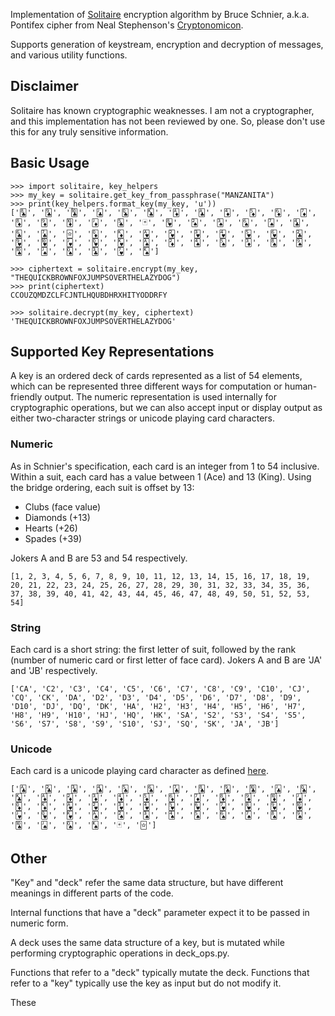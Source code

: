 Implementation of [Solitaire](https://www.schneier.com/cryptography/solitaire/) encryption algorithm by Bruce Schnier, a.k.a. Pontifex cipher from Neal Stephenson's [Cryptonomicon](https://en.wikipedia.org/wiki/Cryptonomicon).

Supports generation of keystream, encryption and decryption of messages, and various utility functions.

## Disclaimer
Solitaire has known cryptographic weaknesses. I am not a cryptographer, and this implementation has not been reviewed by one. So, please don't use this for any truly sensitive information.

## Basic Usage
    >>> import solitaire, key_helpers
    >>> my_key = solitaire.get_key_from_passphrase("MANZANITA")
    >>> print(key_helpers.format_key(my_key, 'u'))
    ['🃘', '🃙', '🃚', '🃛', '🃝', '🃞', '🃁', '🃑', '🃄', '🃅', '🃆', '🃇', '🃈', '🃉', '🃊', '🃋', '🃕', '🃏', '🂸', '🂢', '🂣', '🂦', '🂧', '🃔', '🃖', '🃗', '🃟', '🃍', '🃎', '🂱', '🂲', '🂳', '🂴', '🂵', '🂶', '🃒', '🂹', '🂺', '🂻', '🂽', '🂾', '🂡', '🃂', '🂤', '🂥', '🃃', '🂨', '🂩', '🂪', '🂫', '🂭', '🃓', '🂷', '🂮']
    
    >>> ciphertext = solitaire.encrypt(my_key, "THEQUICKBROWNFOXJUMPSOVERTHELAZYDOG")
    >>> print(ciphertext)
    CCOUZQMDZCLFCJNTLHQUBDHRXHITYODDRFY
    
    >>> solitaire.decrypt(my_key, ciphertext)
    'THEQUICKBROWNFOXJUMPSOVERTHELAZYDOG'


## Supported Key Representations
A key is an ordered deck of cards represented as a list of 54 elements, which can be represented three different ways for computation or human-friendly output. The numeric representation is used internally for cryptographic operations, but we can also accept input or display output as either two-character strings or unicode playing card characters.

### Numeric
As in Schnier's specification, each card is an integer from 1 to 54 inclusive.
Within a suit, each card has a value between 1 (Ace) and 13 (King). Using the bridge ordering, each suit is offset by 13:

- Clubs (face value)
- Diamonds (+13)
- Hearts (+26)
- Spades (+39)

Jokers A and B are 53 and 54 respectively.

    [1, 2, 3, 4, 5, 6, 7, 8, 9, 10, 11, 12, 13, 14, 15, 16, 17, 18, 19, 20, 21, 22, 23, 24, 25, 26, 27, 28, 29, 30, 31, 32, 33, 34, 35, 36, 37, 38, 39, 40, 41, 42, 43, 44, 45, 46, 47, 48, 49, 50, 51, 52, 53, 54]

### String
Each card is a short string: the first letter of suit, followed by the rank (number of numeric card or first letter of face card). Jokers A and B are 'JA' and 'JB' respectively.

    ['CA', 'C2', 'C3', 'C4', 'C5', 'C6', 'C7', 'C8', 'C9', 'C10', 'CJ', 'CQ', 'CK', 'DA', 'D2', 'D3', 'D4', 'D5', 'D6', 'D7', 'D8', 'D9', 'D10', 'DJ', 'DQ', 'DK', 'HA', 'H2', 'H3', 'H4', 'H5', 'H6', 'H7', 'H8', 'H9', 'H10', 'HJ', 'HQ', 'HK', 'SA', 'S2', 'S3', 'S4', 'S5', 'S6', 'S7', 'S8', 'S9', 'S10', 'SJ', 'SQ', 'SK', 'JA', 'JB']

### Unicode
Each card is a unicode playing card character as defined [here](http://www.unicode.org/charts/PDF/U1F0A0.pdf).

    ['🃑', '🃒', '🃓', '🃔', '🃕', '🃖', '🃗', '🃘', '🃙', '🃚', '🃛', '🃝', '🃞', '🃁', '🃂', '🃃', '🃄', '🃅', '🃆', '🃇', '🃈', '🃉', '🃊', '🃋', '🃍', '🃎', '🂱', '🂲', '🂳', '🂴', '🂵', '🂶', '🂷', '🂸', '🂹', '🂺', '🂻', '🂽', '🂾', '🂡', '🂢', '🂣', '🂤', '🂥', '🂦', '🂧', '🂨', '🂩', '🂪', '🂫', '🂭', '🂮', '🃏', '🃟']

## Other
"Key" and "deck" refer the same data structure, but have different meanings in different parts of the code.

Internal functions that have a "deck" parameter expect it to be passed in numeric form.

A deck uses the same data structure of a key, but is mutated while performing cryptographic operations in deck_ops.py.

Functions that refer to a "deck" typically mutate the deck.
Functions that refer to a "key" typically use the key as input but do not modify it.

These 